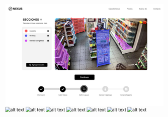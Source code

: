 ![alt text](https://github.com/AndresDlg562/HackMtyChuyy/blob/main/MacBook%20Pro%2016_%20-%206.png)
![alt text]()
![alt text]()
![alt text]()
![alt text]()
![alt text]()
![alt text]()
![alt text]()
